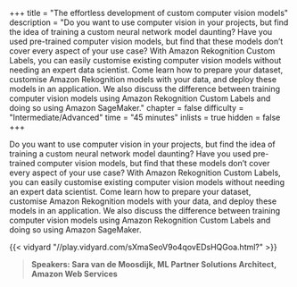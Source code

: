 +++
title = "The effortless development of custom computer vision models"
description = "Do you want to use computer vision in your projects, but find the idea of training a custom neural network model daunting? Have you used pre-trained computer vision models, but find that these models don’t cover every aspect of your use case? With Amazon Rekognition Custom Labels, you can easily customise existing computer vision models without needing an expert data scientist. Come learn how to prepare your dataset, customise Amazon Rekognition models with your data, and deploy these models in an application. We also discuss the difference between training computer vision models using Amazon Rekognition Custom Labels and doing so using Amazon SageMaker."
chapter = false
difficulty = "Intermediate/Advanced"
time = "45 minutes"
inlists = true
hidden = false
+++

Do you want to use computer vision in your projects, but find the idea of training a custom neural network model daunting? Have you used pre-trained computer vision models, but find that these models don’t cover every aspect of your use case? With Amazon Rekognition Custom Labels, you can easily customise existing computer vision models without needing an expert data scientist. Come learn how to prepare your dataset, customise Amazon Rekognition models with your data, and deploy these models in an application. We also discuss the difference between training computer vision models using Amazon Rekognition Custom Labels and doing so using Amazon SageMaker.

{{< vidyard "//play.vidyard.com/sXmaSeoV9o4qovEDsHQGoa.html?" >}}

>  **Speakers: Sara van de Moosdijk, ML Partner Solutions Architect, Amazon Web Services** 
